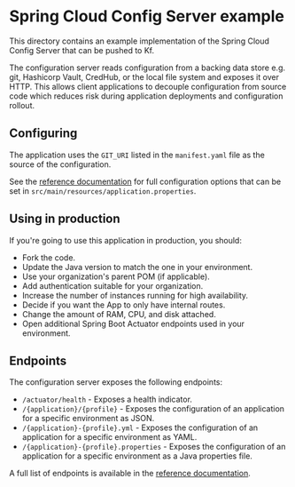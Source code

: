 # Spring Cloud Config Server example

This directory contains an example implementation of the Spring Cloud Config
Server that can be pushed to Kf.

The configuration server reads configuration from a backing data store e.g. git,
Hashicorp Vault, CredHub, or the local file system and exposes it over HTTP.
This allows client applications to decouple configuration from source code which
reduces risk during application deployments and configuration rollout.

## Configuring

The application uses the `GIT_URI` listed in the `manifest.yaml` file as the
source of the configuration.

See the [reference documentation][config-reference] for full configuration
options that can be set in `src/main/resources/application.properties`.

## Using in production

If you're going to use this application in production, you should:

* Fork the code.
* Update the Java version to match the one in your environment.
* Use your organization's parent POM (if applicable).
* Add authentication suitable for your organization.
* Increase the number of instances running for high availability.
* Decide if you want the App to only have internal routes.
* Change the amount of RAM, CPU, and disk attached.
* Open additional Spring Boot Actuator endpoints used in your environment.

## Endpoints

The configuration server exposes the following endpoints:

* `/actuator/health` - Exposes a health indicator.
* `/{application}/{profile}` - Exposes the configuration of an application for
  a specific environment as JSON.
* `/{application}-{profile}.yml` - Exposes the configuration of an application
  for a specific environment as YAML.
* `/{application}-{profile}.properties` - Exposes the configuration of an
  application for a specific environment as a Java properties file.

A full list of endpoints is available in the
[reference documentation][config-reference].

[config-reference]:https://cloud.spring.io/spring-cloud-config/reference/html/
